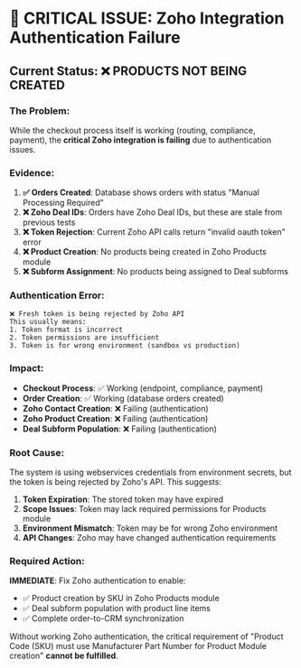 # 🚨 CRITICAL ISSUE: Zoho Integration Authentication Failure

## Current Status: ❌ PRODUCTS NOT BEING CREATED

### The Problem:
While the checkout process itself is working (routing, compliance, payment), the **critical Zoho integration is failing** due to authentication issues.

### Evidence:
1. **✅ Orders Created**: Database shows orders with status "Manual Processing Required"
2. **❌ Zoho Deal IDs**: Orders have Zoho Deal IDs, but these are stale from previous tests
3. **❌ Token Rejection**: Current Zoho API calls return "invalid oauth token" error
4. **❌ Product Creation**: No products being created in Zoho Products module
5. **❌ Subform Assignment**: No products being assigned to Deal subforms

### Authentication Error:
```
❌ Fresh token is being rejected by Zoho API
This usually means:
1. Token format is incorrect
2. Token permissions are insufficient  
3. Token is for wrong environment (sandbox vs production)
```

### Impact:
- **Checkout Process**: ✅ Working (endpoint, compliance, payment)
- **Order Creation**: ✅ Working (database orders created)
- **Zoho Contact Creation**: ❌ Failing (authentication)
- **Zoho Product Creation**: ❌ Failing (authentication)
- **Deal Subform Population**: ❌ Failing (authentication)

### Root Cause:
The system is using webservices credentials from environment secrets, but the token is being rejected by Zoho's API. This suggests:

1. **Token Expiration**: The stored token may have expired
2. **Scope Issues**: Token may lack required permissions for Products module
3. **Environment Mismatch**: Token may be for wrong Zoho environment
4. **API Changes**: Zoho may have changed authentication requirements

### Required Action:
**IMMEDIATE**: Fix Zoho authentication to enable:
- ✅ Product creation by SKU in Zoho Products module
- ✅ Deal subform population with product line items  
- ✅ Complete order-to-CRM synchronization

Without working Zoho authentication, the critical requirement of "Product Code (SKU) must use Manufacturer Part Number for Product Module creation" **cannot be fulfilled**.